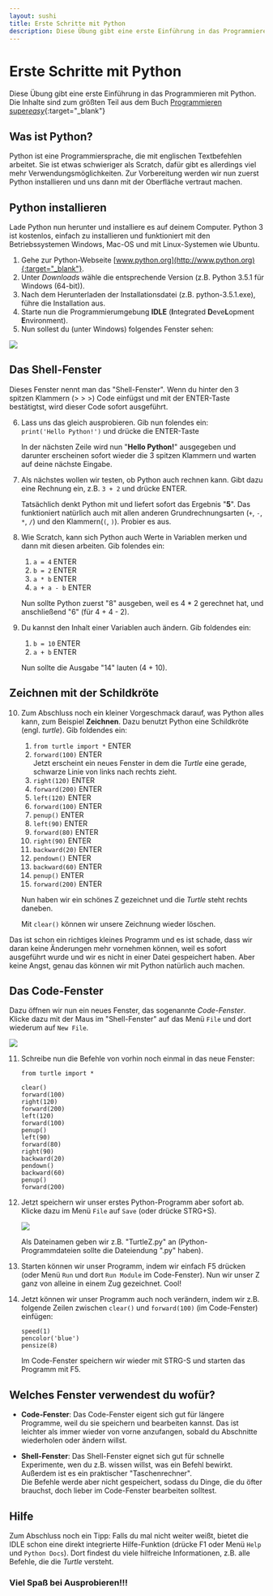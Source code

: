 ```yaml
---
layout: sushi
title: Erste Schritte mit Python
description: Diese Übung gibt eine erste Einführung in das Programmieren mit Python.
---
```



# Erste Schritte mit Python

Diese Übung gibt eine erste Einführung in das Programmieren mit Python.
Die Inhalte sind zum größten Teil aus dem Buch [Programmieren super*easy*](http://www.amazon.de/Programmieren-supereasy-Einfacher-Einstieg-SCRATCH/dp/3831027005/ref=sr_1_1?ie=UTF8&qid=1452990098&sr=8-1&keywords=programmieren+f%C3%BCr+kinder){:target="_blank"}


## Was ist Python?

Python ist eine Programmiersprache, die mit englischen Textbefehlen arbeitet. Sie ist etwas schwieriger als Scratch, dafür gibt es allerdings viel mehr Verwendungsmöglichkeiten.
Zur Vorbereitung werden wir nun zuerst Python installieren und uns dann mit der Oberfläche vertraut machen.


## Python installieren

Lade Python nun herunter und installiere es auf deinem Computer. Python 3 ist kostenlos, einfach zu installieren und funktioniert mit den Betriebssystemen Windows, Mac-OS und mit Linux-Systemen wie Ubuntu.

1. Gehe zur Python-Webseite [www.python.org](http://www.python.org){:target="_blank"}.
2. Unter *Downloads* wähle die entsprechende Version (z.B. Python 3.5.1 für Windows (64-bit)).
3. Nach dem Herunterladen der Installationsdatei (z.B. python-3.5.1.exe), führe die Installation aus.
4. Starte nun die Programmierumgebung **IDLE** (**I**ntegrated **D**eve**L**opment **E**nvironment).
5. Nun sollest du (unter Windows) folgendes Fenster sehen:

![](/trainingsanleitungen/python/python-erste-schritte/IDLE-Windows.png)


## Das Shell-Fenster

Dieses Fenster nennt man das "Shell-Fenster". Wenn du hinter den 3 spitzen Klammern (> > >) Code einfügst und mit der ENTER-Taste bestätigtst, wird dieser Code sofort ausgeführt.

6. Lass uns das gleich ausprobieren. Gib nun folendes ein:   
   `print('Hello Python!')` und drücke die ENTER-Taste

   In der nächsten Zeile wird nun "**Hello Python!**" ausgegeben und darunter erscheinen sofort wieder die 3 spitzen Klammern und warten auf deine nächste Eingabe.

7. Als nächstes wollen wir testen, ob Python auch rechnen kann. Gibt dazu eine Rechnung ein, z.B. `3 + 2` und drücke ENTER.

   Tatsächlich denkt Python mit und liefert sofort das Ergebnis "**5**". Das funktioniert natürlich auch mit allen anderen Grundrechnungsarten (`+`, `-`, `*`, `/`) und den Klammern(`(`, `)`). Probier es aus.

8. Wie Scratch, kann sich Python auch Werte in Variablen merken und dann mit diesen arbeiten. Gib folendes ein:
   1. `a = 4` ENTER
   2. `b = 2` ENTER
   3. `a * b` ENTER
   4. `a + a - b` ENTER

   Nun sollte Python zuerst "8" ausgeben, weil es 4 * 2 gerechnet hat, und anschließend "6" (für 4 + 4 - 2).

9. Du kannst den Inhalt einer Variablen auch ändern. Gib foldendes ein:
   1. `b = 10` ENTER
   2. `a + b` ENTER

   Nun sollte die Ausgabe "14" lauten (4 + 10).


## Zeichnen mit der Schildkröte

10. Zum Abschluss noch ein kleiner Vorgeschmack darauf, was Python alles kann, zum Beispiel **Zeichnen**. Dazu benutzt Python eine Schildkröte (engl. *turtle*). Gib foldendes ein:
    1. `from turtle import *` ENTER
    2. `forward(100)` ENTER  
       Jetzt erscheint ein neues Fenster in dem die *Turtle* eine gerade, schwarze Linie von links nach rechts zieht.
    3. `right(120)` ENTER
    4. `forward(200)` ENTER
    5. `left(120)` ENTER
    6. `forward(100)` ENTER
    7. `penup()` ENTER
    8. `left(90)` ENTER
    9. `forward(80)` ENTER
    10. `right(90)` ENTER
    11. `backward(20)` ENTER
    12. `pendown()` ENTER
    13. `backward(60)` ENTER
    14. `penup()` ENTER
    15. `forward(200)` ENTER

    Nun haben wir ein schönes Z gezeichnet und die *Turtle* steht rechts daneben.

	Mit `clear()` können wir unsere Zeichnung wieder löschen.

Das ist schon ein richtiges kleines Programm und es ist schade, dass wir daran keine Änderungen mehr vornehmen können, weil es sofort ausgeführt wurde und wir es nicht in einer Datei gespeichert haben. Aber keine Angst, genau das können wir mit Python natürlich auch machen.


## Das Code-Fenster

Dazu öffnen wir nun ein neues Fenster, das sogenannte *Code-Fenster*. Klicke dazu mit der Maus im "Shell-Fenster" auf das Menü `File` und dort wiederum auf `New File`.

![](/trainingsanleitungen/python/python-erste-schritte/IDLE-NewFile.png)

11. Schreibe nun die Befehle von vorhin noch einmal in das neue Fenster:

		from turtle import *

		clear()
		forward(100)
		right(120) 
		forward(200)
		left(120)
		forward(100)
		penup()  
		left(90)
		forward(80)
		right(90)
		backward(20)
		pendown()
		backward(60)
		penup()
		forward(200)

12. Jetzt speichern wir unser erstes Python-Programm aber sofort ab. Klicke dazu im Menü `File` auf `Save` (oder drücke STRG+S).

    ![](/trainingsanleitungen/python/python-erste-schritte/IDLE-Save.png)

    Als Dateinamen geben wir z.B. "TurtleZ.py" an (Python-Programmdateien sollte die Dateiendung ".py" haben).

13. Starten können wir unser Programm, indem wir einfach F5 drücken (oder Menü `Run` und dort `Run Module` im Code-Fenster).
    Nun wir unser Z ganz von alleine in einem Zug gezeichnet. Cool!

14. Jetzt können wir unser Programm auch noch verändern, indem wir z.B. folgende Zeilen zwischen `clear()` und `forward(100)` (im Code-Fenster) einfügen:

		speed(1)
		pencolor('blue')
		pensize(8)
	
	Im Code-Fenster speichern wir wieder mit STRG-S und starten das Programm mit F5.


## Welches Fenster verwendest du wofür?

* **Code-Fenster**:
  Das Code-Fenster eigent sich gut für längere Programme, weil du sie speichern und bearbeiten kannst. Das ist leichter als immer wieder von vorne anzufangen, sobald du Abschnitte wiederholen oder ändern willst.

* **Shell-Fenster**:
  Das Shell-Fenster eignet sich gut für schnelle Experimente, wen du z.B. wissen willst, was ein Befehl bewirkt. Außerdem ist es ein praktischer "Taschenrechner".  
  Die Befehle werde aber nicht gespeichert, sodass du Dinge, die du öfter brauchst, doch lieber im Code-Fenster bearbeiten solltest.


## Hilfe

Zum Abschluss noch ein Tipp: Falls du mal nicht weiter weißt, bietet die IDLE schon eine direkt integrierte Hilfe-Funktion (drücke F1 oder Menü `Help` und `Python Docs`). Dort findest du viele hilfreiche Informationen, z.B. alle Befehle, die die *Turtle* versteht.


### Viel Spaß bei Ausprobieren!!!
